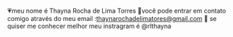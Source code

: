 💗meu nome é Thayna Rocha de Lima Torres
💌você pode entrar em contato comigo através do meu email :thaynarochadelimatores@gmail.com
🌻 se quiser me conhecer melhor meu instragram é @rlthayna
